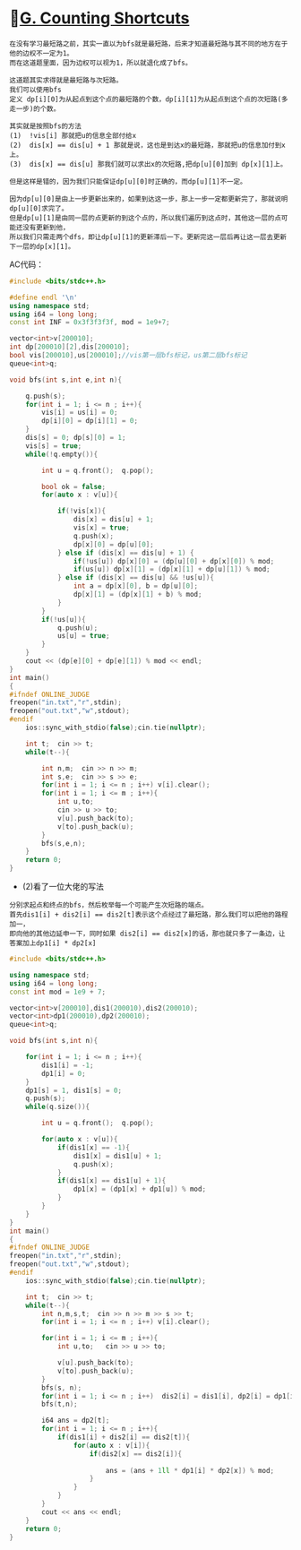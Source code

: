 #   🥖[G. Counting Shortcuts](https://codeforces.com/problemset/problem/1650/G)

    在没有学习最短路之前，其实一直以为bfs就是最短路，后来才知道最短路与其不同的地方在于他的边权不一定为1。
    而在这道题里面，因为边权可以视为1，所以就退化成了bfs。
    
    这道题其实求得就是最短路与次短路。
    我们可以使用bfs
    定义 dp[i][0]为从起点到这个点的最短路的个数，dp[i][1]为从起点到这个点的次短路(多走一步)的个数。
    
    其实就是按照bfs的方法
    (1)  !vis[i] 那就把u的信息全部付给x
    (2)  dis[x] == dis[u] + 1 那就是说，这也是到达x的最短路，那就把u的信息加付到x上。
    (3)  dis[x] == dis[u] 那我们就可以求出x的次短路,把dp[u][0]加到 dp[x][1]上。
    
    但是这样是错的，因为我们只能保证dp[u][0]时正确的，而dp[u][1]不一定。
    
    因为dp[u][0]是由上一步更新出来的，如果到达这一步，那上一步一定都更新完了，那就说明dp[u][0]求完了。
    但是dp[u][1]是由同一层的点更新的到这个点的，所以我们遍历到这点时，其他这一层的点可能还没有更新到他，
    所以我们只需走两个dfs，即让dp[u][1]的更新滞后一下。更新完这一层后再让这一层去更新下一层的dp[x][1]。

AC代码：
```C++
#include <bits/stdc++.h>

#define endl '\n'
using namespace std;
using i64 = long long;
const int INF = 0x3f3f3f3f, mod = 1e9+7;

vector<int>v[200010];
int dp[200010][2],dis[200010];
bool vis[200010],us[200010];//vis第一层bfs标记，us第二层bfs标记
queue<int>q;

void bfs(int s,int e,int n){

    q.push(s);
    for(int i = 1; i <= n ; i++){
        vis[i] = us[i] = 0;
        dp[i][0] = dp[i][1] = 0;
    }
    dis[s] = 0; dp[s][0] = 1; 
    vis[s] = true;
    while(!q.empty()){

        int u = q.front();  q.pop();

        bool ok = false;
        for(auto x : v[u]){

            if(!vis[x]){
                dis[x] = dis[u] + 1;
                vis[x] = true;
                q.push(x);
                dp[x][0] = dp[u][0];
            } else if (dis[x] == dis[u] + 1) {
                if(!us[u]) dp[x][0] = (dp[u][0] + dp[x][0]) % mod;
                if(us[u]) dp[x][1] = (dp[x][1] + dp[u][1]) % mod;
            } else if (dis[x] == dis[u] && !us[u]){
                int a = dp[x][0], b = dp[u][0];
                dp[x][1] = (dp[x][1] + b) % mod;
            }
        } 
        if(!us[u]){
            q.push(u);
            us[u] = true;
        }
    }
    cout << (dp[e][0] + dp[e][1]) % mod << endl;
}
int main()
{
#ifndef ONLINE_JUDGE
freopen("in.txt","r",stdin);
freopen("out.txt","w",stdout);
#endif
    ios::sync_with_stdio(false);cin.tie(nullptr);

    int t;  cin >> t;
    while(t--){

        int n,m;  cin >> n >> m;
        int s,e;  cin >> s >> e;
        for(int i = 1; i <= n ; i++) v[i].clear();
        for(int i = 1; i <= m ; i++){
            int u,to;
            cin >> u >> to;
            v[u].push_back(to);
            v[to].push_back(u);
        }
        bfs(s,e,n);
    }
    return 0;
}
```


+    (2)看了一位大佬的写法

    
    分别求起点和终点的bfs，然后枚举每一个可能产生次短路的端点。
    首先dis1[i] + dis2[i] == dis2[t]表示这个点经过了最短路，那么我们可以把他的路程加一，
    即向他的其他边延申一下，同时如果 dis2[i] == dis2[x]的话，那也就只多了一条边，让
    答案加上dp1[i] * dp2[x]
    
    
```C++
#include <bits/stdc++.h>

using namespace std;
using i64 = long long;
const int mod = 1e9 + 7;

vector<int>v[200010],dis1(200010),dis2(200010);
vector<int>dp1(200010),dp2(200010);
queue<int>q;

void bfs(int s,int n){

    for(int i = 1; i <= n ; i++){
        dis1[i] = -1;
        dp1[i] = 0;
    }
    dp1[s] = 1, dis1[s] = 0;
    q.push(s);
    while(q.size()){

        int u = q.front();  q.pop();

        for(auto x : v[u]){
            if(dis1[x] == -1){
                dis1[x] = dis1[u] + 1;
                q.push(x);
            }
            if(dis1[x] == dis1[u] + 1){
                dp1[x] = (dp1[x] + dp1[u]) % mod;
            }
        }
    }
}
int main()
{
#ifndef ONLINE_JUDGE
freopen("in.txt","r",stdin);
freopen("out.txt","w",stdout);
#endif
    ios::sync_with_stdio(false);cin.tie(nullptr);

    int t;  cin >> t;
    while(t--){
        int n,m,s,t;  cin >> n >> m >> s >> t;
        for(int i = 1; i <= n ; i++) v[i].clear();

        for(int i = 1; i <= m ; i++){
            int u,to;   cin >> u >> to;

            v[u].push_back(to);
            v[to].push_back(u);
        }
        bfs(s, n);
        for(int i = 1; i <= n ; i++)  dis2[i] = dis1[i], dp2[i] = dp1[i];
        bfs(t,n);

        i64 ans = dp2[t];
        for(int i = 1; i <= n ; i++){
            if(dis1[i] + dis2[i] == dis2[t]){
                for(auto x : v[i]){
                    if(dis2[x] == dis2[i]){
                    
                        ans = (ans + 1ll * dp1[i] * dp2[x]) % mod; 
                    }
                }
            }
        }
        cout << ans << endl;
    }
    return 0;
}
```
    
    
    
    
    
    
    
    
    
    
    
    
    
    
    
    
    
    
    
    
    
